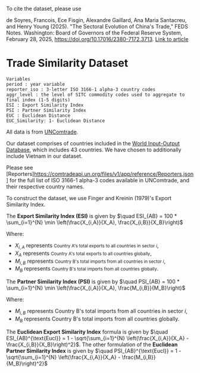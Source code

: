 To cite the dataset, please use

de Soyres, Francois, Ece Fisgin, Alexandre Gaillard, Ana Maria Santacreu, and Henry Young (2025). "The Sectoral Evolution of China's Trade," FEDS Notes. Washington: Board of Governors of the Federal Reserve System, February 28, 2025, https://doi.org/10.17016/2380-7172.3713. [Link to article](https://www.federalreserve.gov/econres/notes/feds-notes/the-sectoral-evolution-of-chinas-trade-20250228.html)


# Trade Similarity Dataset

```
Variables
period : year variable
reporter_iso : 3-letter ISO 3166-1 alpha-3 country codes
aggr_level : the level of SITC commodity codes used to aggregate to final index (1-5 digits)
ESI : Export Similarity Index
PSI : Partner Similarity Index
EUC : Euclidean Distance 
EUC_Similarity: 1- Euclidean Distance
```

All data is from [UNComtrade](https://comtradeplus.un.org/). 

Our dataset comprises of countries included in the [World Input-Output Database](https://www.rug.nl/ggdc/valuechain/wiod/?lang=en), which includes 43 countries. We have chosen to additionally include Vietnam in our dataset.

Please see [Reporters]https://comtradeapi.un.org/files/v1/app/reference/Reporters.json] for the full list of ISO 3166-1 alpha-3 codes available in UNComtrade, and their respective country names.


To construct the dataset, we use Finger and Kreinin (1979)'s Export Similarity Index. 

The **Export Similarity Index (ESI)** is given by   $\quad ESI_{AB} = 100 * \sum_{i=1}^{N} \min \left(\frac{X_{i,A}}{X_A}, \frac{X_{i,B}}{X_B}\right)$

Where:
- $X_{i,A}$ represents <small>Country A's total exports to all countries in sector $i$</small>,
- $X_A$ represents <small>Country A's total exports to all countries globally</small>,
- $M_{i,B}$ represents <small>Country B's total imports from all countries in sector $i$</small>,
- $M_B$ represents <small>Country B's total imports from all countries globally</small>.


The **Partner Similarity Index (PSI)** is given by   $\quad  PSI_{AB} = 100 * \sum_{i=1}^{N} \min \left(\frac{X_{i,A}}{X_A}, \frac{M_{i,B}}{M_B}\right)$

Where:
- $M_{i,B}$ represents Country B's total imports from all countries in sector $i$,
- $M_B$ represents Country B's total imports from all countries globally.

The **Euclidean Export Similarity Index** formula is given by $\quad ESI_{AB}^{\text{Eucl}} = 1 - \sqrt{\sum_{i=1}^{N} \left(\frac{X_{i,A}}{X_A} - \frac{X_{i,B}}{X_B}\right)^2}$. The other formulation of the **Euclidean Partner Similarity Index** is given by  $\quad PSI_{AB}^{\text{Eucl}} = 1 - \sqrt{\sum_{i=1}^{N} \left(\frac{X_{i,A}}{X_A} - \frac{M_{i,B}}{M_B}\right)^2}$

